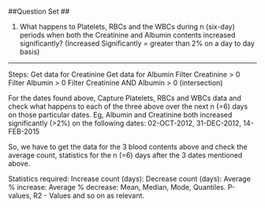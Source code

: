 ##Question Set ##

1. What happens to Platelets, RBCs and the WBCs during n (six-day) periods when both the Creatinine and Albumin contents increased significantly?
(Increased Significantly = greater than 2% on a day to day basis)
-------------------------------------------------------------------------------------------------------------------------------
Steps:
Get data for Creatinine
Get data for Albumin
Filter Creatinine > 0
Filter Albumin > 0
Filter Creatinine AND Albumin > 0 (intersection)

For the dates found above, Capture Platelets, RBCs and WBCs data and check what happens to each of the three above over the next n (=6) days on those particular dates.
Eg, Albumin and Creatinine both increased significantly (>2%) on the following dates:
02-OCT-2012, 31-DEC-2012, 14-FEB-2015

So, we have to get the data for the 3 blood contents above and check the average count, statistics for the n (=6) days after the 3 dates mentioned above.

Statistics required:
Increase count (days):
Decrease count (days):
Average % increase:
Average % decrease:
Mean, Median, Mode, Quantiles.
P-values, R2 - Values and so on as relevant.